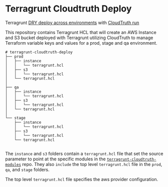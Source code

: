 # Terragrunt Cloudtruth Deploy
Terragrunt [DRY deploy across environments](https://terragrunt.gruntwork.io/docs/getting-started/quick-start/#promote-immutable-versioned-terraform-modules-across-environments) with [CloudTruth run](https://docs.cloudtruth.com/configuration-management/cli-and-api/cloudtruth-cli#cloudtruth-run)

This repository contains Terragrunt HCL that will create an AWS Instance and S3 bucket deployed with Terragrunt utilizing CloudTruth to manage Terraform variable keys and values for a prod, stage and qa environment.

```
# terragrunt-cloudtruth-deploy
├── prod
│   ├── instance
│   │   └── terragrunt.hcl
│   ├── s3
│   │   └── terragrunt.hcl
│   └── terragrunt.hcl
│       
├── qa
│   ├── instance
│   │   └── terragrunt.hcl
│   ├── s3
│   │   └── terragrunt.hcl
│   └── terragrunt.hcl
│       
└── stage
    ├── instance
    │   └── terragrunt.hcl
    ├── s3
    │   └── terragrunt.hcl
    └── terragrunt.hcl
        
```

The ``instance`` and ``s3`` folders contain a ``terragrunt.hcl`` file that set the source parameter to point at the specific modules in the [``terragrunt-cloudtruth-modules``](https://github.com/cloudtruth-demo/terragrunt-cloudtruth-modules) repo.  They also ``include`` the top level ``terragrunt.hcl`` file in the  ``prod``, ``qa``, and ``stage`` folders.  

The top level ``terragrunt.hcl`` file specifies the aws provider configuration. 
